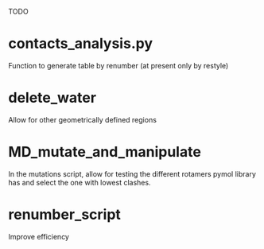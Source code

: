 TODO

# contacts_analysis.py
Function to generate table by renumber (at present only by restyle)

# delete_water
Allow for other geometrically defined regions

# MD_mutate_and_manipulate
In the mutations script, allow for testing the different rotamers pymol library has and select
the one with lowest clashes.

# renumber_script
Improve efficiency